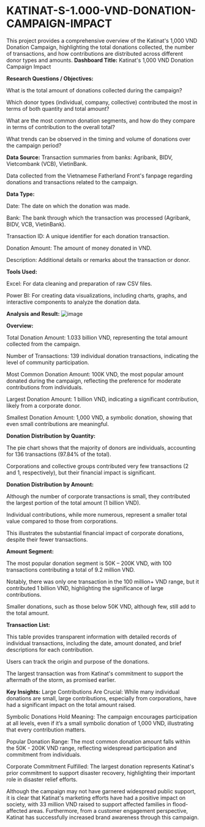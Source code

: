 # KATINAT-S-1.000-VND-DONATION-CAMPAIGN-IMPACT
This project provides a comprehensive overview of the Katinat's 1,000 VND Donation Campaign, highlighting the total donations collected, the number of transactions, and how contributions are distributed across different donor types and amounts.
**Dashboard Title:**
Katinat's 1,000 VND Donation Campaign Impact

**Research Questions / Objectives:**

What is the total amount of donations collected during the campaign?

Which donor types (individual, company, collective) contributed the most in terms of both quantity and total amount?

What are the most common donation segments, and how do they compare in terms of contribution to the overall total?

What trends can be observed in the timing and volume of donations over the campaign period?

**Data Source:**
Transaction summaries from banks: Agribank, BIDV, Vietcombank (VCB), VietinBank.

Data collected from the Vietnamese Fatherland Front's fanpage regarding donations and transactions related to the campaign.

**Data Type:**

Date: The date on which the donation was made.

Bank: The bank through which the transaction was processed (Agribank, BIDV, VCB, VietinBank).

Transaction ID: A unique identifier for each donation transaction.

Donation Amount: The amount of money donated in VND.

Description: Additional details or remarks about the transaction or donor.

**Tools Used:**

Excel: For data cleaning and preparation of raw CSV files.

Power BI: For creating data visualizations, including charts, graphs, and interactive components to analyze the donation data.

**Analysis and Result:**
![image](https://github.com/user-attachments/assets/f70d04b3-b52c-4bd7-9170-6ac7aa463871)

**Overview:**

Total Donation Amount: 1.033 billion VND, representing the total amount collected from the campaign.

Number of Transactions: 139 individual donation transactions, indicating the level of community participation.

Most Common Donation Amount: 100K VND, the most popular amount donated during the campaign, reflecting the preference for moderate contributions from individuals.

Largest Donation Amount: 1 billion VND, indicating a significant contribution, likely from a corporate donor.

Smallest Donation Amount: 1,000 VND, a symbolic donation, showing that even small contributions are meaningful.

**Donation Distribution by Quantity:**

The pie chart shows that the majority of donors are individuals, accounting for 136 transactions (97.84% of the total).

Corporations and collective groups contributed very few transactions (2 and 1, respectively), but their financial impact is significant.

**Donation Distribution by Amount:**

Although the number of corporate transactions is small, they contributed the largest portion of the total amount (1 billion VND).

Individual contributions, while more numerous, represent a smaller total value compared to those from corporations.

This illustrates the substantial financial impact of corporate donations, despite their fewer transactions.

**Amount Segment:**

The most popular donation segment is 50K – 200K VND, with 100 transactions contributing a total of 9.2 million VND.

Notably, there was only one transaction in the 100 million+ VND range, but it contributed 1 billion VND, highlighting the significance of large contributions.

Smaller donations, such as those below 50K VND, although few, still add to the total amount.

**Transaction List:**

This table provides transparent information with detailed records of individual transactions, including the date, amount donated, and brief descriptions for each contribution.

Users can track the origin and purpose of the donations.

The largest transaction was from Katinat's commitment to support the aftermath of the storm, as promised earlier.

**Key Insights:**
Large Contributions Are Crucial: While many individual donations are small, large contributions, especially from corporations, have had a significant impact on the total amount raised.

Symbolic Donations Hold Meaning: The campaign encourages participation at all levels, even if it’s a small symbolic donation of 1,000 VND, illustrating that every contribution matters.

Popular Donation Range: The most common donation amount falls within the 50K - 200K VND range, reflecting widespread participation and commitment from individuals.

Corporate Commitment Fulfilled: The largest donation represents Katinat's prior commitment to support disaster recovery, highlighting their important role in disaster relief efforts.

Although the campaign may not have garnered widespread public support, it is clear that Katinat's marketing efforts have had a positive impact on society, with 33 million VND raised to support affected families in flood-affected areas. Furthermore, from a customer engagement perspective, Katinat has successfully increased brand awareness through this campaign.
